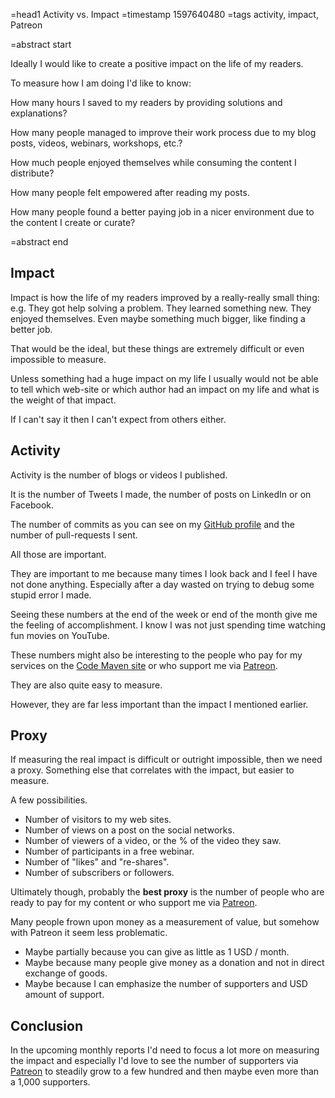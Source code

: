 =head1 Activity vs. Impact
=timestamp 1597640480
=tags activity, impact, Patreon

=abstract start

Ideally I would like to create a positive impact on the life of my readers.

To measure how I am doing I'd like to know:

How many hours I saved to my readers by providing solutions and explanations?

How many people managed to improve their work process due to my blog posts, videos, webinars, workshops, etc.?

How much people enjoyed themselves while consuming the content I distribute?

How many people felt empowered after reading my posts.

How many people found a better paying job in a nicer environment due to the content I create or curate?

=abstract end

<h2>Impact</h2>

Impact is how the life of my readers improved by a really-really small thing:
e.g. They got help solving a problem. They learned something new. They enjoyed themselves.
Even maybe something much bigger, like finding a better job.

That would be the ideal, but these things are extremely difficult or even impossible to measure.

Unless something had a huge impact on my life I usually would not be able to tell which web-site or which author
had an impact on my life and what is the weight of that impact.

If I can't say it then I can't expect from others either.

<h2>Activity</h2>

Activity is the number of blogs or videos I published.

It is the number of Tweets I made, the number of posts on LinkedIn or on Facebook.

The number of commits as you can see on my <a href="https://github.com/szabgab/">GitHub profile</a>
and the number of pull-requests I sent.

All those are important.

They are important to me because many times I look back and I feel I have not done anything.
Especially after a day wasted on trying to debug some stupid error I made.

Seeing these numbers at the end of the week or end of the month give me the feeling of accomplishment.
I know I was not just spending time watching fun movies on YouTube.

These numbers might also be interesting to the people who pay for my services on the <a href="https://code-maven.com/">Code Maven site</a>
or who support me via <a href="https://patreon.com/szabgab">Patreon</a>.

They are also quite easy to measure.

However, they are far less important than the impact I mentioned earlier.

<h2>Proxy</h2>

If measuring the real impact is difficult or outright impossible, then we need a proxy.
Something else that correlates with the impact, but easier to measure.

A few possibilities.

<ul>
<li>Number of visitors to my web sites.</li>
<li>Number of views on a post on the social networks.</li>
<li>Number of viewers of a video, or the % of the video they saw.</li>
<li>Number of participants in a free webinar.</li>
<li>Number of "likes" and "re-shares".</li>
<li>Number of subscribers or followers.</li>
</ul>

Ultimately though, probably the <b>best proxy</b> is the number of people who are ready to pay for my content
or who support me via <a href="https://patreon.com/szabgab">Patreon</a>.

Many people frown upon money as a measurement of value, but somehow with Patreon it seem less problematic.

<ul>
<li>Maybe partially because you can give as little as 1 USD / month.</li>
<li>Maybe because many people give money as a donation and not in direct exchange of goods.</li>
<li>Maybe because I can emphasize the number of supporters and USD amount of support.</li>
</ul>

<h2>Conclusion</h2>

In the upcoming monthly reports I'd need to focus a lot more on measuring the impact and especially I'd love to see
the number of supporters via <a href="https://patreon.com/szabgab">Patreon</a> to steadily grow to a few hundred
and then maybe even more than a 1,000 supporters.

